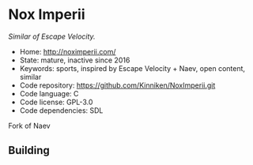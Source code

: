 # Nox Imperii

_Similar of Escape Velocity._

- Home: http://noximperii.com/
- State: mature, inactive since 2016
- Keywords: sports, inspired by Escape Velocity + Naev, open content, similar
- Code repository: https://github.com/Kinniken/NoxImperii.git
- Code language: C
- Code license: GPL-3.0
- Code dependencies: SDL

Fork of Naev

## Building
